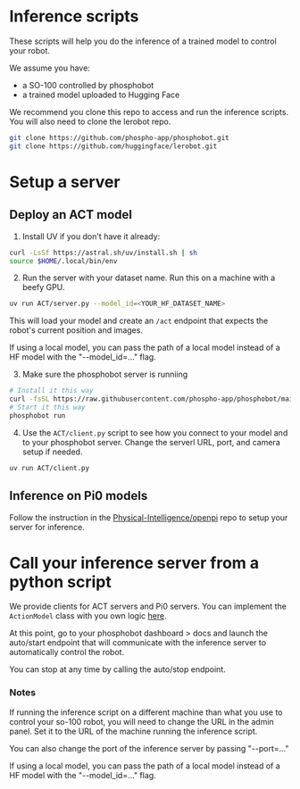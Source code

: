 # Inference scripts

These scripts will help you do the inference of a trained model to control your robot.

We assume you have:

- a SO-100 controlled by phosphobot
- a trained model uploaded to Hugging Face

We recommend you clone this repo to access and run the inference scripts.
You will also need to clone the lerobot repo.

```bash
git clone https://github.com/phospho-app/phosphobot.git
git clone https://github.com/huggingface/lerobot.git
```

# Setup a server

## Deploy an ACT model

1. Install UV if you don't have it already:

```bash
curl -LsSf https://astral.sh/uv/install.sh | sh
source $HOME/.local/bin/env
```

2. Run the server with your dataset name. Run this on a machine with a beefy GPU.

```bash
uv run ACT/server.py --model_id=<YOUR_HF_DATASET_NAME>
```

This will load your model and create an `/act` endpoint that expects the robot's current position and images.

If using a local model, you can pass the path of a local model instead of a HF model with the "--model_id=..." flag.

3. Make sure the phosphobot server is runniing

```bash
# Install it this way
curl -fsSL https://raw.githubusercontent.com/phospho-app/phosphobot/main/install.sh | bash
# Start it this way
phosphobot run
```

4. Use the `ACT/client.py` script to see how you connect to your model and to your phosphobot server. Change the serverl URL, port, and camera setup if needed.

```bash
uv run ACT/client.py
```

## Inference on Pi0 models

Follow the instruction in the [Physical-Intelligence/openpi](https://github.com/Physical-Intelligence/openpi) repo to setup your server for inference.

# Call your inference server from a python script

We provide clients for ACT servers and Pi0 servers.
You can implement the `ActionModel` class with you own logic [here](phosphobot/am/models.py).

At this point, go to your phosphobot dashboard > docs and launch the auto/start endpoint that will communicate with the inference server to automatically control the robot.

You can stop at any time by calling the auto/stop endpoint.

### Notes

If running the inference script on a different machine than what you use to control your so-100 robot, you will need to change the URL in the admin panel. Set it to the URL of the machine running the inference script.

You can also change the port of the inference server by passing "--port=..."

If using a local model, you can pass the path of a local model instead of a HF model with the "--model_id=..." flag.
